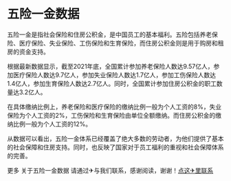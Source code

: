 # 五险一金数据

五险一金是指社会保险和住房公积金，是中国员工的基本福利。五险包括养老保险、医疗保险、失业保险、工伤保险和生育保险，而住房公积金则是用于购房和租房的资金支持。

根据最新数据显示，截至2021年底，全国累计参加养老保险人数达9.57亿人，参加医疗保险人数达9.7亿人，参加失业保险人数达1.7亿人，参加工伤保险人数达1.4亿人，参加生育保险人数达2.7亿人。同时，全国累计参加住房公积金的职工数量达3.2亿人。

在具体缴纳比例上，养老保险和医疗保险的缴纳比例一般为个人工资的8%，失业保险为个人工资的2%，工伤保险和生育保险由单位全额缴纳。而住房公积金的缴纳比例一般为个人工资的12%。

从数据可以看出，五险一金体系已经覆盖了绝大多数的劳动者，为他们提供了基本的社会保障和住房支持。同时，也反映了国家对于员工福利的重视和社会保障体系的完善。

更多 关于五险一金数据 请通过✈与我们联系，感谢阅读，谢谢！[点这✈里联系](https://lm.k02.cc)